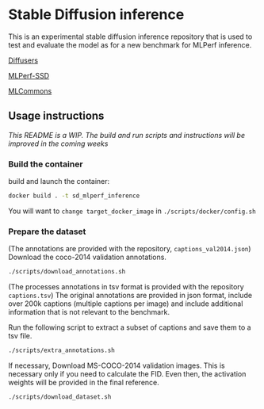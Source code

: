 # Stable Diffusion inference
This is an experimental stable diffusion inference repository that is used to test and evaluate the model as for a new benchmark for MLPerf inference.

[Diffusers](https://huggingface.co/docs/diffusers/index)

[MLPerf-SSD](https://github.com/mlcommons/training/tree/master/single_stage_detector/ssd)

[MLCommons](https://mlcommons.org/en/)

## Usage instructions

*This README is a WIP. The build and run scripts and instructions will be improved in the coming weeks*

### Build the container
build and launch the container:
```bash
docker build . -t sd_mlperf_inference
```
You will want to `change target_docker_image` in `./scripts/docker/config.sh`

### Prepare the dataset
(The annotations are provided with the repository, `captions_val2014.json`)
Download the coco-2014 validation annotations.
```bash
./scripts/download_annotations.sh
```

(The processes annotations in tsv format is provided with the repository `captions.tsv`)
The original annotations are provided in json format, include over 200k captions (multiple captions per image) and include additional information that is not relevant to the benchmark.

Run the following script to extract a subset of captions and save them to a tsv file.
```bash
./scripts/extra_annotations.sh
```

If necessary, Download MS-COCO-2014 validation images. This is necessary only if you need to calculate the FID. Even then, the activation weights will be provided in the final reference.
```bash
./scripts/download_dataset.sh
```
